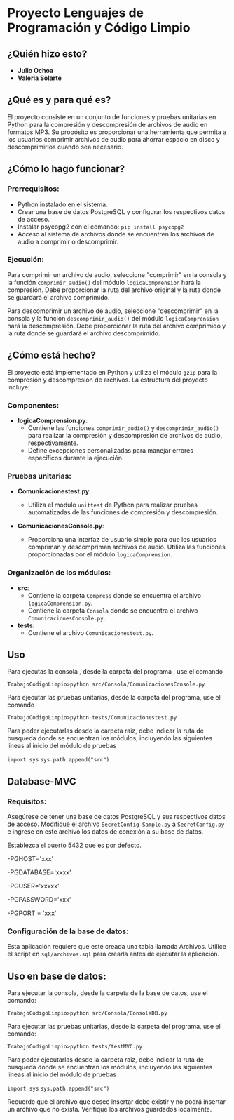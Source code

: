 # Proyecto Lenguajes de Programación y Código Limpio

## ¿Quién hizo esto?
- **Julio Ochoa**
- **Valeria Solarte**

## ¿Qué es y para qué es?
El proyecto consiste en un conjunto de funciones y pruebas unitarias en Python para la compresión y descompresión de archivos de audio en formatos MP3. Su propósito es proporcionar una herramienta que permita a los usuarios comprimir archivos de audio para ahorrar espacio en disco y descomprimirlos cuando sea necesario.

## ¿Cómo lo hago funcionar?

### Prerrequisitos:
- Python instalado en el sistema.
- Crear una base de datos PostgreSQL y configurar los respectivos datos de acceso.
- Instalar psycopg2 con el comando: `pip install psycopg2`
- Acceso al sistema de archivos donde se encuentren los archivos de audio a comprimir o descomprimir.

### Ejecución:
Para comprimir un archivo de audio, seleccione "comprimir" en la consola y la función `comprimir_audio()` del módulo `logicaComprension` hará la compresión. Debe proporcionar la ruta del archivo original y la ruta donde se guardará el archivo comprimido.

Para descomprimir un archivo de audio, seleccione "descomprimir" en la consola y la función `descomprimir_audio()` del módulo `logicaComprension` hará la descompresión. Debe proporcionar la ruta del archivo comprimido y la ruta donde se guardará el archivo descomprimido.

## ¿Cómo está hecho?
El proyecto está implementado en Python y utiliza el módulo `gzip` para la compresión y descompresión de archivos. La estructura del proyecto incluye:

### Componentes:
- **logicaComprension.py**:
  - Contiene las funciones `comprimir_audio()` y `descomprimir_audio()` para realizar la compresión y descompresión de archivos de audio, respectivamente.
  - Define excepciones personalizadas para manejar errores específicos durante la ejecución.

### Pruebas unitarias:
- **Comunicacionestest.py**:
  - Utiliza el módulo `unittest` de Python para realizar pruebas automatizadas de las funciones de compresión y descompresión.

- **ComunicacionesConsole.py**:
  - Proporciona una interfaz de usuario simple para que los usuarios compriman y descompriman archivos de audio. Utiliza las funciones proporcionadas por el módulo `logicaComprension`.

### Organización de los módulos:
- **src**:
  - Contiene la carpeta `Compress` donde se encuentra el archivo `logicaComprension.py`.
  - Contiene la carpeta `Consola` donde se encuentra el archivo `ComunicacionesConsole.py`.
- **tests**:
  - Contiene el archivo `Comunicacionestest.py`.

## Uso

Para ejecutas la consola , desde la carpeta del programa , use el comando 

 `TrabajoCodigoLimpio>python src/Consola/ComunicacionesConsole.py`

Para ejecutar las pruebas unitarias, desde la carpeta del programa, use el comando

`TrabajoCodigoLimpio>python tests/Comunicacionestest.py`

Para poder ejecutarlas desde la carpeta raiz, debe indicar la ruta de busqueda donde se encuentran los
módulos, incluyendo las siguientes lineas al inicio del módulo de pruebas


  `import sys`
  `sys.path.append("src")`



## Database-MVC

### Requisitos:
Asegúrese de tener una base de datos PostgreSQL y sus respectivos datos de acceso. Modifique el archivo `SecretConfig-Sample.py` a `SecretConfig.py` e ingrese en este archivo los datos de conexión a su base de datos.

Establezca el puerto 5432 que es por defecto.

-PGHOST='xxx'

-PGDATABASE='xxxx'

-PGUSER='xxxxx'

-PGPASSWORD='xxx'

-PGPORT = 'xxx'

### Configuración de la base de datos:
Esta aplicación requiere que esté creada una tabla llamada Archivos. Utilice el script en `sql/archivos.sql` para crearla antes de ejecutar la aplicación.

## Uso en base de datos:
Para ejecutar la consola, desde la carpeta de la base de datos, use el comando:

`TrabajoCodigoLimpio>python src/Consola/ConsolaDB.py`

Para ejecutar las pruebas unitarias, desde la carpeta del programa, use el comando:

`TrabajoCodigoLimpio>python tests/testMVC.py`

Para poder ejecutarlas desde la carpeta raiz, debe indicar la ruta de busqueda donde se encuentran los
módulos, incluyendo las siguientes lineas al inicio del módulo de pruebas

`import sys`
`sys.path.append("src")`

Recuerde que el archivo que desee insertar debe existir y no podrá insertar un archivo que no exista. Verifique los archivos guardados localmente.